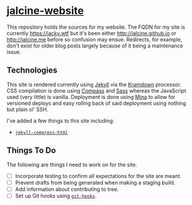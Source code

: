 # [jalcine-website](http://jacky.wtf)

This repository holds the sources for my website. The FQDN for my site is
currently <https://jacky.wtf> but it's been either <http://jalcine.github.io>
or <http://jalcine.me> before so confusion may ensue. Redirects, for example,
don't exist for older blog posts largely because of it being a maintenance
issue.

## Technologies

This site is rendered currently using [Jekyll][] via the [Kramdown][] processor.
CSS compilation is done using [Compass][] and [Sass][] whereas the JavaScript
used (very little) is vanilla. Deployment is done using [Mina][] to allow for
versioned deploys and easy rolling back of said deployment using nothing but
plain ol' SSH.

I've added a few things to this site including:

  + [`jekyll-compress-html`](https://github.com/penibelst/jekyll-compress-html)

## Things To Do

The following are things I need to work on for the site.

  + [ ] Incorporate testing to confirm all expectations for the site are meant.
  + [ ] Prevent drafts from being generated when making a staging build.
  + [ ] Add information about contributing to tree.
  + [ ] Set up Git hooks using [`git-hooks`][1].

[1]: https://github.com/icefox/git-hooks
[compass]: http://compass-style.org
[jekyll]: http://jekyllrb.com
[kramdown]: http://kramdown.gettalong.org/syntax.html
[markdown]: http://daringfireball.net/projects/markdown/
[mina]: http://nadarei.co/mina/
[sass]: http://sass-lang.com
